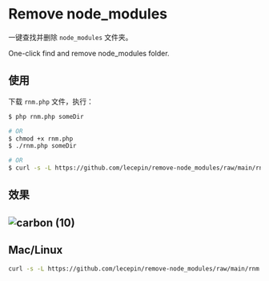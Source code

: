 # Remove node_modules
一键查找并删除 `node_modules` 文件夹。

One-click find and remove node_modules folder.

## 使用

下载 `rnm.php` 文件，执行：

```bash
$ php rnm.php someDir

# OR
$ chmod +x rnm.php
$ ./rnm.php someDir

# OR
$ curl -s -L https://github.com/lecepin/remove-node_modules/raw/main/rnm.php -o rnm.php && php rnm.php . && rm -f rnm.php
```

## 效果
![carbon (10)](https://user-images.githubusercontent.com/11046969/147180467-b0161f0f-85a9-4f67-aac7-6d462939321f.png)
---
## Mac/Linux

```bash
curl -s -L https://github.com/lecepin/remove-node_modules/raw/main/rnm.sh -o rnm.sh && bash rnm.sh && rm -f rnm.sh
```

